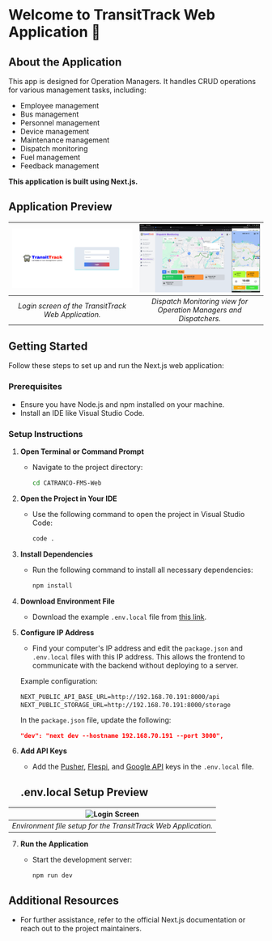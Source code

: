 # **Welcome to TransitTrack Web Application** 👋

## **About the Application**

This app is designed for Operation Managers. It handles CRUD operations for various management tasks, including:

- Employee management
- Bus management
- Personnel management
- Device management
- Maintenance management
- Dispatch monitoring
- Fuel management
- Feedback management

**This application is built using Next.js.**

## **Application Preview**

| ![Login Screen](public/login.png) | ![Dashboard](public/dispatch_monitoring.png) |
|:----------------------------------------:|:----------------------------------------:|
| *Login screen of the TransitTrack Web Application.* | *Dispatch Monitoring view for Operation Managers and Dispatchers.* |

## **Getting Started**

Follow these steps to set up and run the Next.js web application:

### **Prerequisites**

- Ensure you have Node.js and npm installed on your machine.
- Install an IDE like Visual Studio Code.

### **Setup Instructions**

1. **Open Terminal or Command Prompt**

   - Navigate to the project directory:
     ```sh
     cd CATRANCO-FMS-Web
     ```

2. **Open the Project in Your IDE**

   - Use the following command to open the project in Visual Studio Code:
     ```sh
     code .
     ```

3. **Install Dependencies**

   - Run the following command to install all necessary dependencies:
     ```sh
     npm install
     ```

4. **Download Environment File**

   - Download the example `.env.local` file from [this link](https://drive.google.com/file/d/1E3fMmSvLRHIEaMj0eKpVyGviPXqnoY3C/view?usp=sharing).

5. **Configure IP Address**

   - Find your computer's IP address and edit the `package.json` and `.env.local` files with this IP address. This allows the frontend to communicate with the backend without deploying to a server.

   Example configuration:
   ```
   NEXT_PUBLIC_API_BASE_URL=http://192.168.70.191:8000/api
   NEXT_PUBLIC_STORAGE_URL=http://192.168.70.191:8000/storage
   ```

   In the `package.json` file, update the following:
   ```json
   "dev": "next dev --hostname 192.168.70.191 --port 3000",
   ```

6. **Add API Keys**

   - Add the [Pusher](https://pusher.com/), [Flespi](https://flespi.io/), and [Google API](https://console.developers.google.com/) keys in the `.env.local` file.

   ## **.env.local Setup Preview**

| ![Login Screen](public/env_local.png) |
|:----------------------------------------:|
| *Environment file setup for the TransitTrack Web Application.* |

7. **Run the Application**

   - Start the development server:
     ```sh
     npm run dev
     ```

## **Additional Resources**

- For further assistance, refer to the official Next.js documentation or reach out to the project maintainers.
